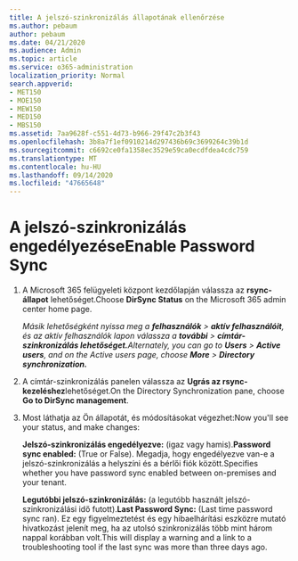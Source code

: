 ```yaml
---
title: A jelszó-szinkronizálás állapotának ellenőrzése
ms.author: pebaum
author: pebaum
ms.date: 04/21/2020
ms.audience: Admin
ms.topic: article
ms.service: o365-administration
localization_priority: Normal
search.appverid:
- MET150
- MOE150
- MEW150
- MED150
- MBS150
ms.assetid: 7aa9628f-c551-4d73-b966-29f47c2b3f43
ms.openlocfilehash: 3b8a7f1ef0910214d297436b69c3699264c39b1d
ms.sourcegitcommit: c6692ce0fa1358ec3529e59ca0ecdfdea4cdc759
ms.translationtype: MT
ms.contentlocale: hu-HU
ms.lasthandoff: 09/14/2020
ms.locfileid: "47665648"
---
```

# <a name="enable-password-sync"></a><span data-ttu-id="64639-102">A jelszó-szinkronizálás engedélyezése</span><span class="sxs-lookup"><span data-stu-id="64639-102">Enable Password Sync</span></span>

1.  <span data-ttu-id="64639-103">A Microsoft 365 felügyeleti központ kezdőlapján válassza az **rsync-állapot** lehetőséget.</span><span class="sxs-lookup"><span data-stu-id="64639-103">Choose **DirSync Status** on the Microsoft 365 admin center home page.</span></span> 
    
     <span data-ttu-id="64639-104">*Másik lehetőségként nyissa meg a **felhasználók** \> **aktív felhasználóit**, és az aktív felhasználók lapon válassza a **további** \> **címtár-szinkronizálás lehetőséget.***</span><span class="sxs-lookup"><span data-stu-id="64639-104">*Alternately, you can go to **Users** \> **Active users**, and on the Active users page, choose **More** \> **Directory synchronization.***</span></span> 
    
2. <span data-ttu-id="64639-105">A címtár-szinkronizálás panelen válassza az **Ugrás az rsync-kezeléshez**lehetőséget.</span><span class="sxs-lookup"><span data-stu-id="64639-105">On the Directory Synchronization pane, choose **Go to DirSync management**.</span></span> 
    
3. <span data-ttu-id="64639-106">Most láthatja az Ön állapotát, és módosításokat végezhet:</span><span class="sxs-lookup"><span data-stu-id="64639-106">Now you'll see your status, and make changes:</span></span>
    
    <span data-ttu-id="64639-107">**Jelszó-szinkronizálás engedélyezve:** (igaz vagy hamis).</span><span class="sxs-lookup"><span data-stu-id="64639-107">**Password sync enabled:** (True or False).</span></span> <span data-ttu-id="64639-108">Megadja, hogy engedélyezve van-e a jelszó-szinkronizálás a helyszíni és a bérlői fiók között.</span><span class="sxs-lookup"><span data-stu-id="64639-108">Specifies whether you have password sync enabled between on-premises and your tenant.</span></span> 
    
    <span data-ttu-id="64639-109">**Legutóbbi jelszó-szinkronizálás:** (a legutóbb használt jelszó-szinkronizálási idő futott).</span><span class="sxs-lookup"><span data-stu-id="64639-109">**Last Password Sync:** (Last time password sync ran).</span></span> <span data-ttu-id="64639-110">Ez egy figyelmeztetést és egy hibaelhárítási eszközre mutató hivatkozást jelenít meg, ha az utolsó szinkronizálás több mint három nappal korábban volt.</span><span class="sxs-lookup"><span data-stu-id="64639-110">This will display a warning and a link to a troubleshooting tool if the last sync was more than three days ago.</span></span> 
    

